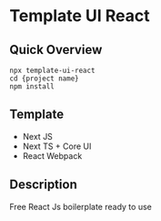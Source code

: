 # Template UI React

## Quick Overview

```
npx template-ui-react
cd {project name}
npm install
```

## Template

- Next JS
- Next TS + Core UI
- React Webpack

## Description

Free React Js boilerplate ready to use
